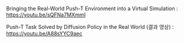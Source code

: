 Bringing the Real-World Push-T Environment into a Virtual Simulation : 
https://youtu.be/sQFNa7MXmmI

Push-T Task Solved by Diffusion Policy in the Real World (결과 영상) :
https://youtu.be/A88sYYC9aec
